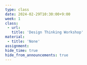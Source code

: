```yaml
---
type: class
date: 2024-02-29T10:30:00+9:00
week: 1
class:
 - url: 
   title: 'Design Thinking Workshop'
material:
 - title: 'None'
assignment:
hide_time: true
hide_from_announcements: true
---
```

